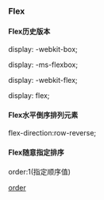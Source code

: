 ### Flex

#### Flex历史版本
display: -webkit-box;

display: -ms-flexbox;

display: -webkit-flex;

display: flex;

#### Flex水平倒序排列元素
flex-direction:row-reverse;

#### Flex随意指定排序
order:1(指定顺序值)

[order](https://developer.mozilla.org/zh-CN/docs/Web/CSS/order "火狐开发者中心")